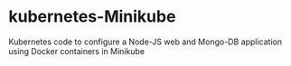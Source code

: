 # kubernetes-Minikube
Kubernetes code to configure a Node-JS web and Mongo-DB application using Docker containers in Minikube
